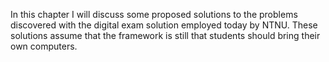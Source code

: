In this chapter I will discuss some proposed solutions to the problems
discovered with the digital exam solution employed today by NTNU. These
solutions assume that the framework is still that students should bring their
own computers.
